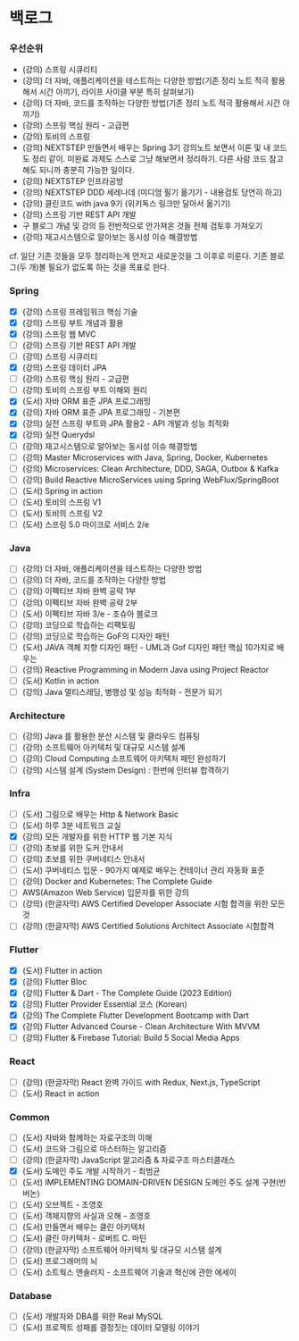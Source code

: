 # 백로그

### 우선순위

* (강의) 스프링 시큐리티
* (강의) 더 자바, 애플리케이션을 테스트하는 다양한 방법(기존 정리 노트 적극 활용해서 시간 아끼기,  라이프 사이클 부분 특히 살펴보기)
* (강의) 더 자바, 코드를 조작하는 다양한 방법(기존 정리 노트 적극 활용해서 시간 아끼기)
* (강의) 스프링 핵심 원리 - 고급편
* (강의) 토비의 스프링
* (강의) NEXTSTEP 만들면서 배우는 Spring 3기 강의노트 보면서 이론 및 내 코드도 정리 같이. 미완료 과제도 스스로 그냥 해보면서 정리하기. 다른 사람 코드 참고해도 되니까 충분히 가능한 일이다.
* (강의) NEXTSTEP 인프라공방
* (강의) NEXTSTEP DDD 세레나데 (미디엄 필기 옮기기 - 내용검토 당연히 하고)
* (강의) 클린코드 with java 9기 (위키독스 링크만 달아서 옮기기)
* (강의) 스프링 기반 REST API 개발
* 구 블로그 개념 및 강의 등 전반적으로 안가져온 것들 전체 검토후 가져오기
* (강의) 재고시스템으로 알아보는 동시성 이슈 해결방법

cf. 일단 기존 것들을 모두 정리하는게 먼저고 새로운것을 그 이후로 미룬다. 기존 블로그(두 개)볼 필요가 없도록 하는 것을 목표로 한다.



### Spring

* [x] (강의) 스프링 프레임워크 핵심 기술
* [x] (강의) 스프링 부트 개념과 활용
* [x] (강의) 스프링 웹 MVC
* [ ] (강의) 스프링 기반 REST API 개발
* [ ] (강의) 스프링 시큐리티
* [x] (강의) 스프링 데이터 JPA
* [ ] (강의) 스프링 핵심 원리 - 고급편
* [ ] (강의) 토비의 스프링 부트 이해와 원리
* [x] (도서) 자바 ORM 표준 JPA 프로그래밍
* [x] (강의) 자바 ORM 표준 JPA 프로그래밍 - 기본편
* [x] (강의) 실전 스프링 부트와 JPA 활용2 - API 개발과 성능 최적화
* [x] (강의) 실전 Querydsl
* [ ] (강의) 재고시스템으로 알아보는 동시성 이슈 해결방법
* [ ] (강의) Master Microservices with Java, Spring, Docker, Kubernetes
* [ ] (강의) Microservices: Clean Architecture, DDD, SAGA, Outbox & Kafka
* [ ] (강의) Build Reactive MicroServices using Spring WebFlux/SpringBoot
* [ ] (도서) Spring in action
* [ ] (도서) 토비의 스프링 V1
* [ ] (도서) 토비의 스프링 V2
* [ ] (도서) 스프링 5.0 마이크로 서비스 2/e

### Java

* [ ] (강의) 더 자바, 애플리케이션을 테스트하는 다양한 방법
* [ ] (강의) 더 자바, 코드를 조작하는 다양한 방법
* [ ] (강의) 이펙티브 자바 완벽 공략 1부
* [ ] (강의) 이펙티브 자바 완벽 공략 2부
* [ ] (도서) 이펙티브 자바 3/e - 조슈아 블로크
* [ ] (강의) 코딩으로 학습하는 리팩토링
* [ ] (강의) 코딩으로 학습하는 GoF의 디자인 패턴
* [ ] (도서) JAVA 객체 지향 디자인 패턴 - UML과 Gof 디자인 패턴 핵심 10가지로 배우는
* [ ] (강의) Reactive Programming in Modern Java using Project Reactor
* [ ] (도서) Kotlin in action
* [ ] (강의) Java 멀티스레딩, 병행성 및 성능 최적화 - 전문가 되기

### Architecture

* [ ] (강의) Java 를 활용한 분산 시스템 및 클라우드 컴퓨팅
* [ ] (강의) 소프트웨어 아키텍처 및 대규모 시스템 설계
* [ ] (강의) Cloud Computing 소프트웨어 아키텍처 패턴 완성하기
* [ ] (강의) 시스템 설계 (System Design) : 한번에 인터뷰 합격하기

### Infra

* [ ] (도서) 그림으로 배우는 Http & Network Basic
* [ ] (도서) 하루 3분 네트워크 교실
* [x] (강의) 모든 개발자를 위한 HTTP 웹 기본 지식
* [ ] (강의) 초보를 위한 도커 안내서
* [ ] (강의) 초보를 위한 쿠버네티스 안내서
* [ ] (도서) 쿠버네티스 입문 - 90가지 예제로 배우는 컨테이너 관리 자동화 표준
* [ ] (강의) Docker and Kubernetes: The Complete Guide
* [ ] AWS(Amazon Web Service) 입문자를 위한 강의
* [ ] (강의) (한글자막) AWS Certified Developer Associate 시험 합격을 위한 모든 것
* [ ] (강의) (한글자막) AWS Certified Solutions Architect Associate 시험합격

### Flutter

* [x] (도서) Flutter in action
* [x] (강의) Flutter Bloc
* [x] (강의) Flutter & Dart - The Complete Guide (2023 Edition)
* [x] (강의) Flutter Provider Essential 코스 (Korean)
* [x] (강의) The Complete Flutter Development Bootcamp with Dart
* [x] (강의) Flutter Advanced Course - Clean Architecture With MVVM
* [ ] (강의) Flutter & Firebase Tutorial: Build 5 Social Media Apps

### React

* [ ] (강의) (한글자막) React 완벽 가이드 with Redux, Next.js, TypeScript
* [ ] (도서) React in action

### Common

* [ ] (도서) 자바와 함께하는 자료구조의 이해
* [ ] (도서) 코드와 그림으로 마스터하는 알고리즘
* [ ] (강의) (한글자막) JavaScript 알고리즘 & 자료구조 마스터클래스
* [x] (도서) 도메인 주도 개발 시작하기 - 최범균
* [ ] (도서) IMPLEMENTING DOMAIN-DRIVEN DESIGN 도메인 주도 설계 구현(반 버논)
* [ ] (도서) 오브젝트 - 조영호
* [ ] (도서) 객체지향의 사실과 오해 - 조영호
* [ ] (도서) 만들면서 배우는 클린 아키텍처
* [ ] (도서) 클린 아키텍처 - 로버트 C. 마틴
* [ ] (강의) (한글자막) 소프트웨어 아키텍처 및 대규모 시스템 설계
* [ ] (도서) 프로그래머의 뇌
* [ ] (도서) 소트웍스 앤솔러지 - 소프트웨어 기술과 혁신에 관한 에세이

### Database

* [ ] (도서) 개발자와 DBA를 위한 Real MySQL
* [ ] (도서) 프로젝트 성패를 결정짓는 데이터 모델링 이야기
